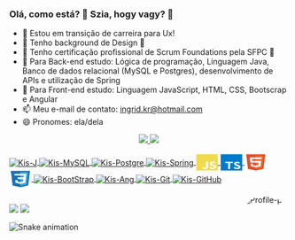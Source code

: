 ### Olá, como está? 👋 Szia, hogy vagy? 👋


- 🔭 Estou em transição de carreira para Ux!
- 🔭 Tenho background de Design 💜
- 🔭 Tenho certificação profissional de Scrum Foundations pela SFPC 💜
- 🌱 Para Back-end estudo: Lógica de programação, Linguagem Java, Banco de dados relacional (MySQL e Postgres), desenvolvimento de APIs e utilização de Spring
- 🌱 Para Front-end estudo: Linguagem JavaScript, HTML, CSS, Bootscrap e Angular
- 📫 Meu e-mail de contato: ingrid.kr@hotmail.com 
- 😄 Pronomes: ela/dela

<div align="center">
  <a href="https://github.com/ingrid-kis">
  <img height="180em" src="https://github-readme-stats.vercel.app/api?username=ingrid-kis&show_icons=true&theme=dracula&include_all_commits=true&count_private=true"/>
  <img height="180em" src="https://github-readme-stats.vercel.app/api/top-langs/?username=ingrid-kis&layout=compact&langs_count=7&theme=dracula"/>
</div>
  
 <div style="display: inline_block"><br>
   <img align="center" alt="Kis-J" height="30" width="40" src="https://cdn.jsdelivr.net/gh/devicons/devicon/icons/java/java-original.svg">
   <img align="center" alt="Kis-MySQL" height="30" width="40" src="https://cdn.jsdelivr.net/gh/devicons/devicon/icons/mysql/mysql-original.svg">      
   <img align="center" alt="Kis-Postgre" height="30" width="40" src="https://cdn.jsdelivr.net/gh/devicons/devicon/icons/postgresql/postgresql-original.svg">    
   <img align="center" alt="Kis-Spring" height="30" width="40" src="https://cdn.jsdelivr.net/gh/devicons/devicon/icons/spring/spring-original.svg">
   <img align="center" alt="Kis-Js" height="30" width="40" src="https://raw.githubusercontent.com/devicons/devicon/master/icons/javascript/javascript-plain.svg">
   <img align="center" alt="Kis-Ts" height="30" width="40" src="https://raw.githubusercontent.com/devicons/devicon/master/icons/typescript/typescript-plain.svg">
   <img align="center" alt="Kis-HTML" height="30" width="40" src="https://raw.githubusercontent.com/devicons/devicon/master/icons/html5/html5-original.svg">
   <img align="center" alt="Kis-CSS" height="30" width="40" src="https://raw.githubusercontent.com/devicons/devicon/master/icons/css3/css3-original.svg">
   <img align="center" alt="Kis-BootStrap" height="30" width="40" src="https://cdn.jsdelivr.net/gh/devicons/devicon/icons/bootstrap/bootstrap-plain.svg">
   <img align="center" alt="Kis-Ang" height="30" width="40" src="https://cdn.jsdelivr.net/gh/devicons/devicon/icons/angularjs/angularjs-original.svg">
   <img align="center" alt="Kis-Git" height="30" width="40" src="https://cdn.jsdelivr.net/gh/devicons/devicon/icons/git/git-original.svg">
   <img align="center" alt="Kis-GitHub" height="30" width="40" src="https://cdn.jsdelivr.net/gh/devicons/devicon/icons/github/github-original.svg">
       
   <a href="https://imgur.com/9PPxPkx"><img align="right" alt="Profile-pic" height="150" style="border-radius:50px" src="https://i.imgur.com/9PPxPkx.gif" title="source: imgur.com" /></a>
</div>
                
##     
  
  <div>
    <a href="https://www.linkedin.com/in/ingrid-kis/" target="_blank"><img src="https://img.shields.io/badge/LinkedIn-0077B5?style=for-the-badge&logo=linkedin&logoColor=white" target="_blank"></a>
    <a href="mailto:ingrid.kis93@gmail.com" target="_blank"><img src="https://img.shields.io/badge/-Gmail-%23333?style=for-the-badge&logo=gmail&logoColor=white" target="_blank"></a>
    
 ![Snake animation](https://github.com/ingrid-kis/ingrid-kis/blob/output/github-contribution-grid-snake.svg)
  </div>
